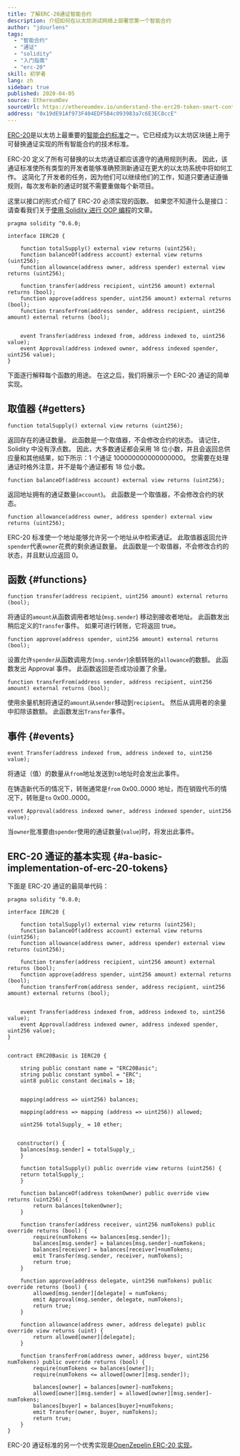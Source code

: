 ```yaml
---
title: 了解ERC-20通证智能合约
description: 介绍如何在以太坊测试网络上部署您第一个智能合约
author: "jdourlens"
tags:
  - "智能合约"
  - "通证"
  - "solidity"
  - "入门指南"
  - "erc-20"
skill: 初学者
lang: zh
sidebar: true
published: 2020-04-05
source: EthereumDev
sourceUrl: https://ethereumdev.io/understand-the-erc20-token-smart-contract/
address: "0x19dE91Af973F404EDF5B4c093983a7c6E3EC8ccE"
---
```


[ERC-20](/developers/docs/standards/tokens/erc-20/)是以太坊上最重要的[智能合约标准](/developers/docs/standards/)之一。它已经成为以太坊区块链上用于可替换通证实现的所有智能合约的技术标准。

ERC-20 定义了所有可替换的以太坊通证都应该遵守的通用规则列表。 因此，该通证标准使所有类型的开发者能够准确预测新通证在更大的以太坊系统中将如何工作。 这简化了开发者的任务，因为他们可以继续他们的工作，知道只要通证遵循规则，每次发布新的通证时就不需要重做每个新项目。

这里以接口的形式介绍了 ERC-20 必须实现的函数。 如果您不知道什么是接口：请查看我们关于[使用 Solidity 进行 OOP 编程](https://ethereumdev.io/inheritance-in-solidity-contracts-are-classes/)的文章。

```solidity
pragma solidity ^0.6.0;

interface IERC20 {

    function totalSupply() external view returns (uint256);
    function balanceOf(address account) external view returns (uint256);
    function allowance(address owner, address spender) external view returns (uint256);

    function transfer(address recipient, uint256 amount) external returns (bool);
    function approve(address spender, uint256 amount) external returns (bool);
    function transferFrom(address sender, address recipient, uint256 amount) external returns (bool);


    event Transfer(address indexed from, address indexed to, uint256 value);
    event Approval(address indexed owner, address indexed spender, uint256 value);
}
```

下面逐行解释每个函数的用途。 在这之后，我们将展示一个 ERC-20 通证的简单实现。

## 取值器 {#getters}

```solidity
function totalSupply() external view returns (uint256);
```

返回存在的通证数量。 此函数是一个取值器，不会修改合约的状态。 请记住，Solidity 中没有浮点数。 因此，大多数通证都会采用 18 位小数，并且会返回总供应量和其他结果，如下所示：1 个通证 100000000000000000。 您需要在处理通证时格外注意，并不是每个通证都有 18 位小数。

```solidity
function balanceOf(address account) external view returns (uint256);
```

返回地址拥有的通证数量(`account`)。 此函数是一个取值器，不会修改合约的状态。

```solidity
function allowance(address owner, address spender) external view returns (uint256);
```

ERC-20 标准使一个地址能够允许另一个地址从中检索通证。 此取值器返回允许`spender`代表`owner`花费的剩余通证数量。 此函数是一个取值器，不会修改合约的状态，并且默认应返回 0。

## 函数 {#functions}

```solidity
function transfer(address recipient, uint256 amount) external returns (bool);
```

将通证的`amount`从函数调用者地址(`msg.sender`) 移动到接收者地址。 此函数发出稍后定义的`Transfer`事件。 如果可进行转账，它将返回 true。

```solidity
function approve(address spender, uint256 amount) external returns (bool);
```

设置允许`spender`从函数调用方(`msg.sender`)余额转账的`allowance`的数额。 此函数发出 Approval 事件。 此函数返回是否成功设置了余量。

```solidity
function transferFrom(address sender, address recipient, uint256 amount) external returns (bool);
```

使用余量机制将通证的`amount`从`sender`移动到`recipient`。 然后从调用者的余量中扣除该数额。 此函数发出`Transfer`事件。

## 事件 {#events}

```solidity
event Transfer(address indexed from, address indexed to, uint256 value);
```

将通证（值）的数量从`from`地址发送到`to`地址时会发出此事件。

在铸造新代币的情况下，转账通常是`from` 0x00..0000 地址，而在销毁代币的情况下，转账是`to` 0x00..0000。

```solidity
event Approval(address indexed owner, address indexed spender, uint256 value);
```

当`owner`批准要由`spender`使用的通证数量(`value`)时，将发出此事件。

## ERC-20 通证的基本实现 {#a-basic-implementation-of-erc-20-tokens}

下面是 ERC-20 通证的最简单代码：

```solidity
pragma solidity ^0.8.0;

interface IERC20 {

    function totalSupply() external view returns (uint256);
    function balanceOf(address account) external view returns (uint256);
    function allowance(address owner, address spender) external view returns (uint256);

    function transfer(address recipient, uint256 amount) external returns (bool);
    function approve(address spender, uint256 amount) external returns (bool);
    function transferFrom(address sender, address recipient, uint256 amount) external returns (bool);


    event Transfer(address indexed from, address indexed to, uint256 value);
    event Approval(address indexed owner, address indexed spender, uint256 value);
}


contract ERC20Basic is IERC20 {

    string public constant name = "ERC20Basic";
    string public constant symbol = "ERC";
    uint8 public constant decimals = 18;


    mapping(address => uint256) balances;

    mapping(address => mapping (address => uint256)) allowed;

    uint256 totalSupply_ = 10 ether;


   constructor() {
    balances[msg.sender] = totalSupply_;
    }

    function totalSupply() public override view returns (uint256) {
    return totalSupply_;
    }

    function balanceOf(address tokenOwner) public override view returns (uint256) {
        return balances[tokenOwner];
    }

    function transfer(address receiver, uint256 numTokens) public override returns (bool) {
        require(numTokens <= balances[msg.sender]);
        balances[msg.sender] = balances[msg.sender]-numTokens;
        balances[receiver] = balances[receiver]+numTokens;
        emit Transfer(msg.sender, receiver, numTokens);
        return true;
    }

    function approve(address delegate, uint256 numTokens) public override returns (bool) {
        allowed[msg.sender][delegate] = numTokens;
        emit Approval(msg.sender, delegate, numTokens);
        return true;
    }

    function allowance(address owner, address delegate) public override view returns (uint) {
        return allowed[owner][delegate];
    }

    function transferFrom(address owner, address buyer, uint256 numTokens) public override returns (bool) {
        require(numTokens <= balances[owner]);
        require(numTokens <= allowed[owner][msg.sender]);

        balances[owner] = balances[owner]-numTokens;
        allowed[owner][msg.sender] = allowed[owner][msg.sender]-numTokens;
        balances[buyer] = balances[buyer]+numTokens;
        emit Transfer(owner, buyer, numTokens);
        return true;
    }
}
```

ERC-20 通证标准的另一个优秀实现是[OpenZepelin ERC-20 实现](https://github.com/OpenZeppelin/openzeppelin-contracts/tree/master/contracts/token/ERC20)。
